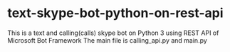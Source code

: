 # text-skype-bot-python-on-rest-api
This is a text and calling(calls) skype bot on Python 3 using REST API of Microsoft Bot Framework
The main file is calling_api.py and main.py

